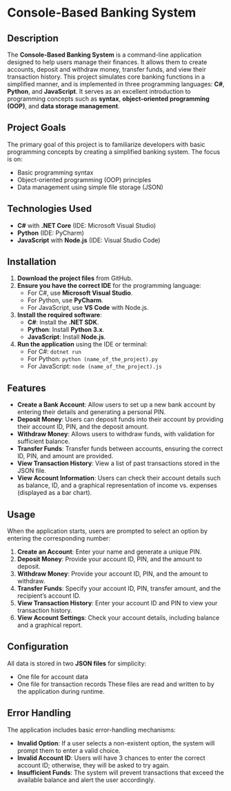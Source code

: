 # Console-Based Banking System

## Description
The **Console-Based Banking System** is a command-line application designed to help users manage their finances. It allows them to create accounts, deposit and withdraw money, transfer funds, and view their transaction history. This project simulates core banking functions in a simplified manner, and is implemented in three programming languages: **C#**, **Python**, and **JavaScript**. It serves as an excellent introduction to programming concepts such as **syntax**, **object-oriented programming (OOP)**, and **data storage management**.

## Project Goals
The primary goal of this project is to familiarize developers with basic programming concepts by creating a simplified banking system. The focus is on:
- Basic programming syntax
- Object-oriented programming (OOP) principles
- Data management using simple file storage (JSON)

## Technologies Used
- **C#** with **.NET Core** (IDE: Microsoft Visual Studio)
- **Python** (IDE: PyCharm)
- **JavaScript** with **Node.js** (IDE: Visual Studio Code)

## Installation

1. **Download the project files** from GitHub.
2. **Ensure you have the correct IDE** for the programming language:
   - For C#, use **Microsoft Visual Studio**.
   - For Python, use **PyCharm**.
   - For JavaScript, use **VS Code** with Node.js.
3. **Install the required software**:
   - **C#**: Install the **.NET SDK**.
   - **Python**: Install **Python 3.x**.
   - **JavaScript**: Install **Node.js**.
4. **Run the application** using the IDE or terminal:
   - For C#: `dotnet run`
   - For Python: `python (name_of_the_project).py`
   - For JavaScript: `node (name_of_the_project).js`

## Features

- **Create a Bank Account**: Allow users to set up a new bank account by entering their details and generating a personal PIN.
- **Deposit Money**: Users can deposit funds into their account by providing their account ID, PIN, and the deposit amount.
- **Withdraw Money**: Allows users to withdraw funds, with validation for sufficient balance.
- **Transfer Funds**: Transfer funds between accounts, ensuring the correct ID, PIN, and amount are provided.
- **View Transaction History**: View a list of past transactions stored in the JSON file.
- **View Account Information**: Users can check their account details such as balance, ID, and a graphical representation of income vs. expenses (displayed as a bar chart).

## Usage
When the application starts, users are prompted to select an option by entering the corresponding number:

1. **Create an Account**: Enter your name and generate a unique PIN.
2. **Deposit Money**: Provide your account ID, PIN, and the amount to deposit.
3. **Withdraw Money**: Provide your account ID, PIN, and the amount to withdraw.
4. **Transfer Funds**: Specify your account ID, PIN, transfer amount, and the recipient’s account ID.
5. **View Transaction History**: Enter your account ID and PIN to view your transaction history.
6. **View Account Settings**: Check your account details, including balance and a graphical report.

## Configuration
All data is stored in two **JSON files** for simplicity:
- One file for account data
- One file for transaction records
These files are read and written to by the application during runtime.

## Error Handling
The application includes basic error-handling mechanisms:
- **Invalid Option**: If a user selects a non-existent option, the system will prompt them to enter a valid choice.
- **Invalid Account ID**: Users will have 3 chances to enter the correct account ID; otherwise, they will be asked to try again.
- **Insufficient Funds**: The system will prevent transactions that exceed the available balance and alert the user accordingly.
